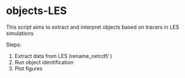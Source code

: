 # objects-LES
This script aims to extract and interpret objects based on tracers in LES simulations

Steps:
1. Extract data from LES (rename_netcdf/ )
2. Run object identification
3. Plot figures
